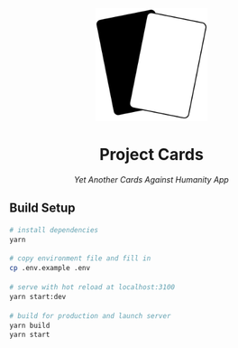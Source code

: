 <p align="center">
  <img src="client/static/logo.svg" title="Project Cards Logo" alt="Project Cards Logo" width="200px" />
</p>
<h1 align="center">
  Project Cards
</h1>
<p align="center">
  <i>Yet Another Cards Against Humanity App</i>
</p>

## Build Setup

```bash
# install dependencies
yarn

# copy environment file and fill in
cp .env.example .env

# serve with hot reload at localhost:3100
yarn start:dev

# build for production and launch server
yarn build
yarn start
```
